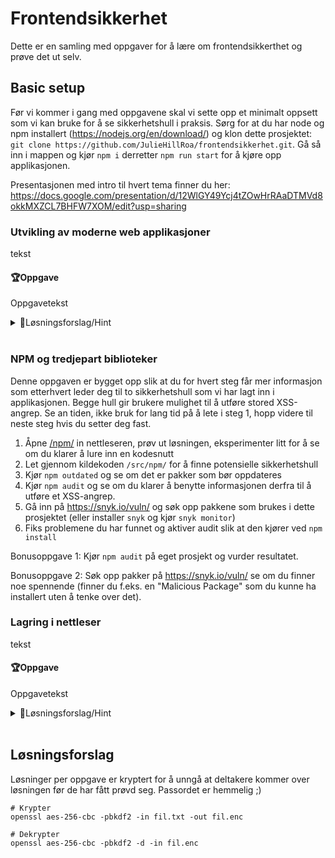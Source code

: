 # Frontendsikkerhet
Dette er en samling med oppgaver for å lære om frontendsikkerthet og prøve det ut selv.

## Basic setup
Før vi kommer i gang med oppgavene skal vi sette opp et minimalt oppsett som vi kan bruke for å se sikkerhetshull i praksis. 
Sørg for at du har node og npm installert (https://nodejs.org/en/download/) og klon dette prosjektet: `git clone https://github.com/JulieHillRoa/frontendsikkerhet.git`. 
Gå så inn i mappen og kjør `npm i` derretter `npm run start` for å kjøre opp applikasjonen.

Presentasjonen med intro til hvert tema finner du her: https://docs.google.com/presentation/d/12WlGY49Ycj4tZOwHrRAaDTMVd8okkMXZCL7BHFW7XOM/edit?usp=sharing

### Utvikling av moderne web applikasjoner
tekst

#### 🏆Oppgave
Oppgavetekst

<details>
  <summary>🚨Løsningsforslag/Hint</summary>

```js
Hint eller løsningsforslag om vi har noe
```

</details>
<br/>

### NPM og tredjepart biblioteker

Denne oppgaven er bygget opp slik at du for hvert steg får mer informasjon som etterhvert leder deg til to sikkerhetshull som vi har lagt inn i applikasjonen. Begge hull gir brukere mulighet til å utføre stored XSS-angrep. Se an tiden, ikke bruk for lang tid på å lete i steg 1, hopp videre til neste steg hvis du setter deg fast.

1. Åpne [/npm/](http://localhost:3000/npm) in nettleseren, prøv ut løsningen, eksperimenter litt for å se om du klarer å lure inn en kodesnutt
2. Let gjennom kildekoden `/src/npm/` for å finne potensielle sikkerhetshull
3. Kjør `npm outdated` og se om det er pakker som bør oppdateres
4. Kjør `npm audit` og se om du klarer å benytte informasjonen derfra til å utføre et XSS-angrep.
5. Gå inn på https://snyk.io/vuln/ og søk opp pakkene som brukes i dette prosjektet (eller installer `snyk` og kjør `snyk monitor`)
6. Fiks problemene du har funnet og aktiver audit slik at den kjører ved `npm install`

Bonusoppgave 1: Kjør `npm audit` på eget prosjekt og vurder resultatet.

Bonusoppgave 2: Søk opp pakker på https://snyk.io/vuln/ se om du finner noe spennende (finner du f.eks. en "Malicious Package" som du kunne ha installert uten å tenke over det).

### Lagring i nettleser
tekst

#### 🏆Oppgave
Oppgavetekst

<details>
  <summary>🚨Løsningsforslag/Hint</summary>

```js
Hint eller løsningsforslag om vi har noe
```

</details>
<br/>

## Løsningsforslag

Løsninger per oppgave er kryptert for å unngå at deltakere kommer over løsningen før de har
fått prøvd seg. Passordet er hemmelig ;)

```Shell
# Krypter
openssl aes-256-cbc -pbkdf2 -in fil.txt -out fil.enc

# Dekrypter
openssl aes-256-cbc -pbkdf2 -d -in fil.enc
```
